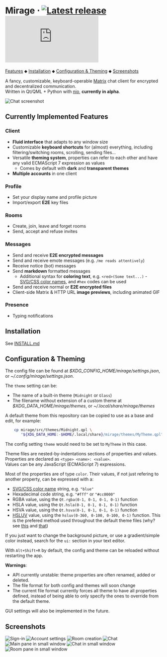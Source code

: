 # Mirage ⋅ [![Latest release](https://img.shields.io/github/v/release/mirukana/mirage)](https://github.com/mirukana/mirage/releases) [![#mirage-client:matrix.org](https://img.shields.io/matrix/mirage-client:matrix.org)](https://matrix.to/#/#mirage-client:matrix.org)

[Features](#currently-implemented-features) ⬥
[Installation](INSTALL.md) ⬥
[Configuration & Theming](#configuration--theming) ⬥
[Screenshots](#more-screenshots)

A fancy, customizable, keyboard-operable [Matrix](https://matrix.org/) chat
client for encrypted and decentralized communication.  
Written in Qt/QML + Python with [nio](https://github.com/poljar/matrix-nio),
**currently in alpha**.

![Chat screenshot](extra/general/screenshots/01-chat.png?raw=true)

## Currently Implemented Features

### Client

- **Fluid interface** that adapts to any window size
- Customizable **keyboard shortcuts** for (almost) everything, including
  filtering/switching rooms, scrolling, sending files...
- Versatile **theming system**, properties can refer to each other and have 
  any valid ECMAScript 7 expression as values
  - Comes by default with **dark** and **transparent themes**
- **Multiple accounts** in one client

### Profile

- Set your display name and profile picture
- Import/export **E2E** key files

### Rooms

- Create, join, leave and forget rooms
- Send, accept and refuse invites

### Messages

- Send and receive **E2E encrypted messages**
- Send and receive emote messages (e.g. `/me reads attentively`)
- Receive notice (bot) messages
- Send **markdown** formatted messages
  - Additional syntax for **coloring text**, e.g. `<red>(Some text...)` - 
    [SVG/CSS color names](https://www.december.com/html/spec/colorsvg.html),
    and `#hex` codes can be used
- Send and receive normal or **E2E encrypted files**
- Client-side Matrix & HTTP URL **image previews**, including animated GIF 

### Presence

- Typing notifications

## Installation

See [INSTALL.md](INSTALL.md)

## Configuration & Theming

The config file can be found at *$XDG_CONFIG_HOME/mirage/settings.json*, 
or *~/.config/mirage/settings.json*.

The `theme` setting can be:

- The name of a built-in theme (`Midnight` or `Glass`)
- The filename without extension of a custom theme at 
  *$XDG_DATA_HOME/mirage/themes*, or *~/.local/share/mirage/themes*

A default theme from this repository can be copied to use as a base and edit,
for example:

```sh
    cp mirage/src/themes/Midnight.qpl \
       "${XDG_DATA_HOME:-$HOME/.local/share}/mirage/themes/MyTheme.qpl"
```

The config setting `theme` would need to be set to `MyTheme` in this case.

Theme files are nested-by-indentations sections of properties and values.  
Properties are declared as `<type> <name>: <value>`.  
Values can be any JavaScript (ECMAScript 7) expressions.

Most of the properties are of type `color`.
Their values, if not just refering to another property,
can be expressed with a:
- [SVG/CSS color name](https://www.december.com/html/spec/colorsvg.html)
  string, e.g. `"blue"`
- Hexadecimal code string, e.g. `"#fff"` or `"#cc0000"`
- RGBA value, using the `Qt.rgba(0-1, 0-1, 0-1, 0-1)` function
- HSLA value, using the `Qt.hsla(0-1, 0-1, 0-1, 0-1)` function
- HSVA value, using the `Qt.hsva(0-1, 0-1, 0-1, 0-1)` function
- [HSLUV](https://www.hsluv.org/) value, using the
  `hsluv(0-360, 0-100, 0-100, 0-1)` function. This is the prefered method 
  used throughout the default theme files
  (why? see [this](https://www.hsluv.org/comparison/#rainbow-hsluv) and
  [that](https://www.boronine.com/2012/03/26/Color-Spaces-for-Human-Beings/#hsl-is-a-lemon))

If you just want to change the background picture,
or use a gradient/simple color instead, search for the `ui:` section in your
text editor.


With `Alt+Shift+R` by default, the config and theme can be reloaded without 
restarting the app.

**Warnings**: 

- API currently unstable: theme properties are often renamed, added or deleted.
- The file format for both config and themes will soon change
- The current file format currently forces all theme to have all properties
  defined, instead of being able to only specify the ones to override from the
  default theme.

GUI settings will also be implemented in the future.

## Screenshots

![Sign-in](extra/general/screenshots/02-sign-in.png)
![Account settings](extra/general/screenshots/03-account-settings.png)
![Room creation](extra/general/screenshots/04-create-room.png)
![Chat](extra/general/screenshots/01-chat.png?raw=true)
![Main pane in small window](extra/general/screenshots/05-main-pane-small.png)
![Chat in small window](extra/general/screenshots/06-chat-small.png)
![Room pane in small window](extra/general/screenshots/07-room-pane-small.png)

